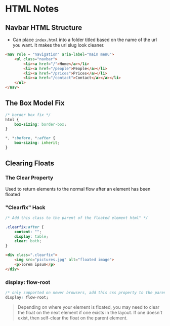 # HTML Notes

## Navbar HTML Structure

- Can place `index.html` into a folder titled based on the name of the url you want. It makes the url slug look cleaner. 

```html
<nav role = "navigation" aria-label="main menu">
	<ul class="navbar">
        <li><a href="/">Home</a></li>
        <li><a href="/people">People</a></li>
        <li><a href="/prices">Prices</a></li>
        <li><a href="/contact">Contact</a></a></li>
    </ul>
</nav>
```

## The Box Model Fix

```css
/* border box fix */
html {
	box-sizing: border-box;
}

*, *:before, *:after {
    box-sizing: inherit;
}
```

## Clearing Floats

### The Clear Property

Used to return elements to the normal flow after an element has been floated

### "Clearfix" Hack

```css
/* Add this class to the parent of the floated element html" */

.clearfix:after {
	content: "";
	display: table;
	clear: both;
}
```

```html
<div class=".clearfix">
    <img src="pictures.jpg" alt="floated image">
    <p>lorem ipsum</p>
</div>
```

### display: flow-root

```css
/* only supported on newer browsers, add this css property to the parent of the floated element */
display: flow-root;
```

> Depending on where your element is floated, you may need to clear the float on the next element if one exists in the layout. If one doesn't exist, then self-clear the float on the parent element.